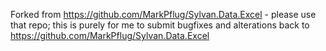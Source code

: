 Forked from https://github.com/MarkPflug/Sylvan.Data.Excel - please use that repo; this is purely for me to submit bugfixes and alterations back to https://github.com/MarkPflug/Sylvan.Data.Excel
